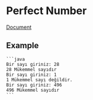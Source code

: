 # Perfect Number

 [Document](https://academy.patika.dev/courses/java101/odev-mukemmel-sayi)

## Example
    
    ```java
    Bir sayı giriniz: 28
    28 Mükemmel sayıdır
    Bir sayı giriniz: 1
    1 Mükemmel sayı değildir.
    Bir sayı giriniz: 496
    496 Mükemmel sayıdır
    ```
